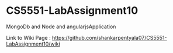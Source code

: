 # CS5551-LabAssignment10
MongoDb  and Node and angularjsApplication

Link to Wiki Page : https://github.com/shankarpentyala07/CS5551-LabAssignment10/wiki
